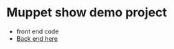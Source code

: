 # Muppet show demo project
* front end code
* [Back end here](https://github.com/cjbrock/muppet-show-back-end)
